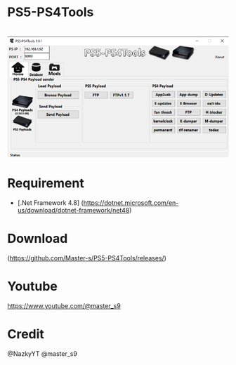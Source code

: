 # PS5-PS4Tools
# 

![image](https://github.com/Master-s/PS5-PS4Tools/blob/main/PS5-PS4tools.png)






# Requirement
- [.Net Framework 4.8]
(https://dotnet.microsoft.com/en-us/download/dotnet-framework/net48)


# Download
(https://github.com/Master-s/PS5-PS4Tools/releases/)

# Youtube
https://www.youtube.com/@master_s9


# Credit
@NazkyYT
@master_s9
